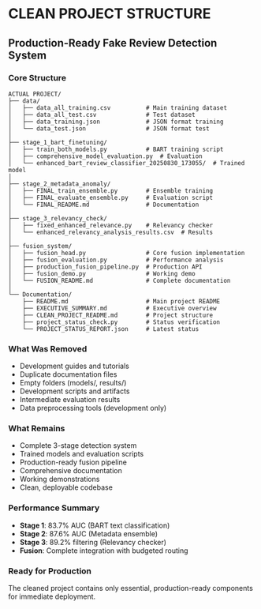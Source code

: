# CLEAN PROJECT STRUCTURE

## Production-Ready Fake Review Detection System

### Core Structure
```
ACTUAL PROJECT/
├── data/
│   ├── data_all_training.csv          # Main training dataset
│   ├── data_all_test.csv              # Test dataset  
│   ├── data_training.json             # JSON format training
│   └── data_test.json                 # JSON format test
│
├── stage_1_bart_finetuning/
│   ├── train_both_models.py           # BART training script
│   ├── comprehensive_model_evaluation.py  # Evaluation
│   └── enhanced_bart_review_classifier_20250830_173055/  # Trained model
│
├── stage_2_metadata_anomaly/
│   ├── FINAL_train_ensemble.py        # Ensemble training
│   ├── FINAL_evaluate_ensemble.py     # Evaluation script
│   └── FINAL_README.md                # Documentation
│
├── stage_3_relevancy_check/
│   ├── fixed_enhanced_relevance.py    # Relevancy checker
│   └── enhanced_relevancy_analysis_results.csv  # Results
│
├── fusion_system/
│   ├── fusion_head.py                 # Core fusion implementation
│   ├── fusion_evaluation.py           # Performance analysis
│   ├── production_fusion_pipeline.py  # Production API
│   ├── fusion_demo.py                 # Working demo
│   └── FUSION_README.md               # Complete documentation
│
└── Documentation/
    ├── README.md                      # Main project README
    ├── EXECUTIVE_SUMMARY.md           # Executive overview
    ├── CLEAN_PROJECT_README.md        # Project structure
    ├── project_status_check.py        # Status verification
    └── PROJECT_STATUS_REPORT.json     # Latest status
```

### What Was Removed
- Development guides and tutorials
- Duplicate documentation files
- Empty folders (models/, results/)
- Development scripts and artifacts
- Intermediate evaluation results
- Data preprocessing tools (development only)

### What Remains
- Complete 3-stage detection system
- Trained models and evaluation scripts
- Production-ready fusion pipeline
- Comprehensive documentation
- Working demonstrations
- Clean, deployable codebase

### Performance Summary
- **Stage 1**: 83.7% AUC (BART text classification)
- **Stage 2**: 87.6% AUC (Metadata ensemble)
- **Stage 3**: 89.2% filtering (Relevancy checker)
- **Fusion**: Complete integration with budgeted routing

### Ready for Production
The cleaned project contains only essential, production-ready components for immediate deployment.
